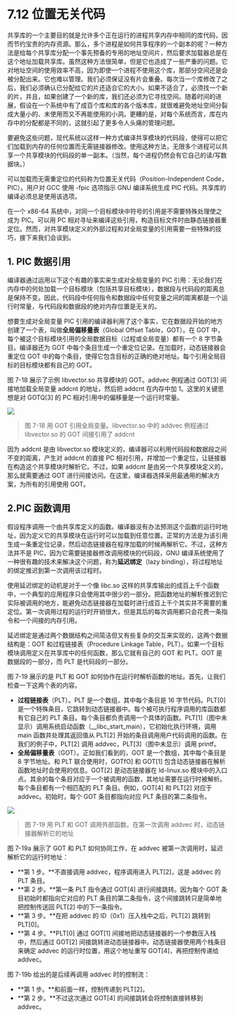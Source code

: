 # 7.12 位置无关代码

共享库的一个主要目的就是允许多个正在运行的进程共享内存中相同的库代码，因而节约宝贵的内存资源。那么，多个进程是如何共享程序的一个副本的呢？一种方法是给每个共享库分配一个事先预备的专用的地址空间片，然后要求加载器总是在这个地址加载共享库。虽然这种方法很简单，但是它也造成了一些严重的问题。它对地址空间的使用效率不高，因为即使一个进程不使用这个库，那部分空间还是会被分配出来。它也难以管理。我们必须保证没有片会重叠。每次当一个库修改了之后，我们必须确认已分配给它的片还适合它的大小。如果不适合了，必须找一个新的片。并且，如果创建了一个新的库，我们还必须为它寻找空间。随着时间的进展，假设在一个系统中有了成百个库和库的各个版本库，就很难避免地址空间分裂成大量小的、未使用而又不再能使用的小洞。更糟的是，对每个系统而言，库在内存中的分配都是不同的，这就引起了更多令人头痛的管理问题。

要避免这些问题，现代系统以这样一种方式编译共享模块的代码段，使得可以把它们加载到内存的任何位置而无需链接器修改。使用这种方法，无限多个进程可以共享一个共享模块的代码段的单一副本。（当然，每个进程仍然会有它自己的读/写数据块。）

可以加载而无需重定位的代码称为位置无关代码（Position-Independent Code，PIC）。用户对 GCC 使用 -fpic 选项指示 GNU 编译系统生成 PIC 代码。共享库的编译必须总是使用该选项。

在一个 x86-64 系统中，对同一个目标模块中符号的引用是不需要特殊处理使之成为 PIC。可以用 PC 相对寻址来编译这些引用，构造目标文件时由静态链接器重定位。然而，对共享模块定义的外部过程和对全局变量的引用需要一些特殊的技巧，接下来我们会谈到。

## 1. PIC 数据引用

编译器通过运用以下这个有趣的事实来生成对全局变量的 PIC 引用：无论我们在内存中的何处加载一个目标模块（包括共享目标模块），数据段与代码段的距离总是保持不变。因此，代码段中任何指令和数据段中任何变量之间的距离都是一个运行时常量，与代码段和数据段的绝对内存位置是无关的。

想要生成对全局变量 PIC 引用的编译器利用了这个事实，它在数据段开始的地方创建了一个表，叫做**全局偏移量表**（Global Offset Table，GOT）。在 GOT 中，每个被这个目标模块引用的全局数据目标（过程或全局变量）都有一个 8 字节条目。编译器还为 GOT 中每个条目生成一个重定位记录。在加载时，动态链接器会重定位 GOT 中的每个条目，使得它包含目标的正确的绝对地址。每个引用全局目标的目标模块都有自己的 GOT。

图 7-18 展示了示例 libvector.so 共享模块的 GOT。addvec 例程通过 GOT\[3\] 间接地加载全局变量 addcnt 的地址，然后把 addcnt 在内存中加 1。这里的关键思想是对 GOTQ\[3\] 的 PC 相对引用中的偏移量是一个运行时常量。

![](../../.gitbook/assets/0718-yong-got-yin-yong-quan-ju-bian-liang-.png)

> 图 7-18 用 GOT 引用全局变量。libvector.so 中的 addvec 例程通过 libvector.so 的 GOT 间接引用了 addcnt

因为 addcnt 是由 libvector.so 模块定义的，编译器可以利用代码段和数据段之间不变的距离，产生对 addcnt 的直接 PC 相对引用，并增加一个重定位，让链接器在构造这个共享模块时解析它。不过，如果 addcnt 是由另一个共享模块定义的，那么就需要通过 GOT 进行间接访问。在这里，编译器选择采用最通用的解决方案，为所有的引用使用 GOT。

## 2.PIC 函数调用

假设程序调用一个由共享库定义的函数。编译器没有办法预测这个函数的运行时地址，因为定义它的共享模块在运行时可以加载到任意位置。正常的方法是为该引用生成一条重定位记录，然后动态链接器在程序加载的时候再解析它。不过，这种方法并不是 PIC，因为它需要链接器修改调用模块的代码段，GNU 编译系统使用了一种很有趣的技术来解决这个问题，称为**延迟绑定**（lazy binding），将过程地址的绑定推迟到第一次调用该过程时。

使用延迟绑定的动机是对于一个像 libc.so 这样的共享库输出的成百上千个函数中，一个典型的应用程序只会使用其中很少的一部分。把函数地址的解析推迟到它实际被调用的地方，能避免动态链接器在加载时进行成百上千个其实并不需要的重定位。第一次调用过程的运行时开销很大，但是其后的每次调用都只会花费一条指令和一个间接的内存引用。

延迟绑定是通过两个数据结构之间简洁但又有些复杂的交互来实现的，这两个数据结构是：GOT 和过程链接表（Procedure Linkage Table，PLT）。如果一个目标模块调用定义在共享库中的任何函数，那么它就有自己的 GOT 和 PLT。GOT 是数据段的一部分，而 PLT 是代码段的一部分。

图 7-19 展示的是 PLT 和 GOT 如何协作在运行时解析函数的地址。首先，让我们检查一下这两个表的内容。

* **过程链接表**（PLT）。PLT 是一个数组，其中每个条目是 16 字节代码。PLT\[0\] 是一个特殊条目，它跳转到动态链接器中。每个被可执行程序调用的库函数都有它自己的 PLT 条目。每个条目都负责调用一个具体的函数。PLT\[1\]（图中未显示）调用系统启动函数（\_\_libc\_start\_main），它初始化执行环境，调用 main 函数并处理其返回值从 PLT\[2\] 开始的条目调用用户代码调用的函数。在我们的例子中，PLT\[2\] 调用 addvec，PLT\[3\]（图中未显示）调用 printf。
* **全局偏移量表**（GOT）。正如我们看到的，GOT 是一个数组，其中每个条目是 8 字节地址。和 PLT 联合使用时，GOTfO\] 和 GOT\[1\] 包含动态链接器在解析函数地址时会使用的信息。GOT\[2\] 是动态链接器在 ld-linux.so 模块中的入口点。其余的每个条目对应于一个被调用的函数，其地址需要在运行时被解析。每个条目都有一个相匹配的 PLT 条目。例如，GOT\[4\] 和 PLT\[2\] 对应于 addvec。初始时，每个 GOT 条目都指向对应 PLT 条目的第二条指令。

![](../../.gitbook/assets/0719-yong-plt-he-got-tiao-yong-wai-bu-han-shu-.png)

> 图 7-19 用 PLT 和 GOT 调用外部函数。在第一次调用 addvec 时，动态链接器解析它的地址

图 7-19a 展示了 GOT 和 PLT 如何协同工作，在 addvec 被第一次调用时，延迟解析它的运行时地址：

* **第 1 步。**不直接调用 addvec，程序调用进入 PLT\[2\]，这是 addvec 的 PLT 条目。
* **第 2 步。**第一条 PLT 指令通过 GOT\[4\] 进行间接跳转。因为每个 GOT 条目初始时都指向它对应的 PLT 条目的第二条指令，这个间接跳转只是简单地把控制传送回 PLT\[2\] 中的下一条指令。
* **第 3 步。**在把 addvec 的 ID（0x1）压入栈中之后，PLT\[2\] 跳转到 PLT\[0\]。
* **第 4 步。**PLT\[0\] 通过 GOT\[1\] 间接地把动态链接器的一个参数压入栈中，然后通过 GOT\[2\] 间接跳转进动态链接器中。动态链接器使用两个栈条目来确定 addvec 的运行时位置，用这个地址重写 GOT\[4\]，再把控制传递给 addvec。

图 7-19b 给出的是后续再调用 addvec 时的控制流：

* **第 1 步。**和前面一样，控制传递到 PLT\[2\]。
* **第 2 步。**不过这次通过 GOT\[4\] 的间接跳转会将控制直接转移到 addvec。

